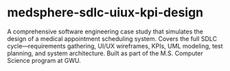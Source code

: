 # medsphere-sdlc-uiux-kpi-design
 A comprehensive software engineering case study that simulates the design of a medical appointment scheduling system. Covers the full SDLC cycle—requirements gathering, UI/UX wireframes, KPIs, UML modeling, test planning, and system architecture. Built as part of the M.S. Computer Science program at GWU.
